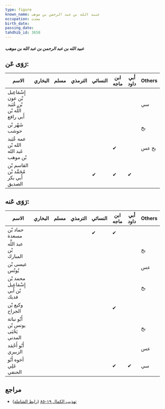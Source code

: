 ```yaml
---
type: figure
known_name: عبيد الله بن عبد الرحمن بن موهب
occupation: محدث
birth_date:
passing_date:
tahdhib_id: 3658
---
```

##### عبيد الله بن عبد الرحمن بن عبد الله بن موهب

## رَوَى عَن:
| الاسم                                               | البخاري | مسلم | الترمذي | النسائي | ابن ماجه | أبي داود | Others |
| --------------------------------------------------- | ------- | ---- | ------- | ------- | -------- | -------- | ------ |
| إِسْمَاعِيل بْن عون بْن عُبَيد اللَّه بْن أَبي رافع |         |      |         |         |          |          | سي     |
| شَهْر بْن حوشب                                      |         |      |         |         |          |          | بخ     |
| عمه عُبَيد الله بْن عَبد الله بْن موهب              |         |      |         |         | ✔        |          | بخ عس  |
| القاسم بْن مُحَمَّد بْن أَبي بكر الصديق             |         |      |         | ✔       | ✔        | ✔        |        |
## رَوَى عَنه:
| الاسم                               | البخاري | مسلم | الترمذي | النسائي | ابن ماجه | أبي داود | Others |
| ----------------------------------- | ------- | ---- | ------- | ------- | -------- | -------- | ------ |
| حماد بْن مسعدة                      |         |      |         | ✔       | ✔        |          |        |
| عبد اللَّه بْن المبارك              |         |      |         |         |          |          | بخ     |
| عيسى بْن يُونُس                     |         |      |         |         |          |          | عس     |
| محمد بْن إِسْمَاعِيل بْن أَبي فديك  |         |      |         |         |          |          | بخ     |
| وكيع بْن الجراح                     |         |      |         |         | ✔        |          |        |
| أَبُو نباتة يونس بْن يَحْيَى المدني |         |      |         |         |          |          | بخ     |
| أَبُو أَحْمَد الزبيري               |         |      |         |         |          |          | عس     |
| أخوه أَبُو عَلِي الحنفي             |         |      |         |         | ✔        | ✔        | سي     |
## مراجع
- [تهذيب الكمال ١٩-٨٥](obsidian://open?vault=Tahdhib-al-Kamal&file=Figures/٣٦٥٨-عبيد%20الله%20بن%20عبد%20الرحمن%20بن%20عبد%20الله%20بن%20موهب) ([رابط الشاملة](https://shamela.ws/book/3722/9659))